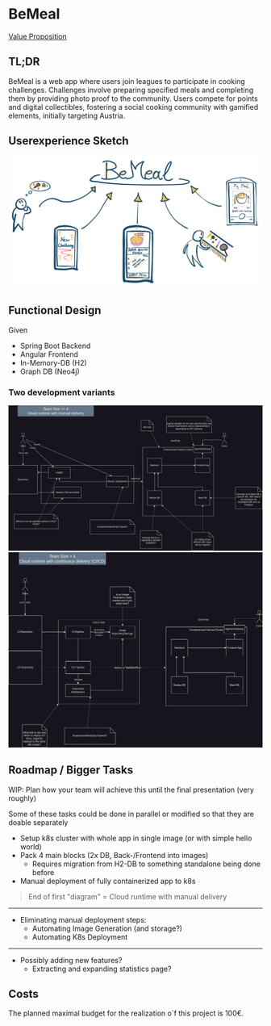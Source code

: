 # BeMeal
[Value Proposition](https://docs.google.com/document/d/1yCiTlyCzs5Xh76Sr9qxPXsAMTYLudvXjx2vBnH-TDuQ/edit?usp=sharing)

## TL;DR
BeMeal is a web app where users join leagues to participate in cooking challenges. Challenges involve preparing specified meals and completing them by providing photo proof to the community. Users compete for points and digital collectibles, fostering a social cooking community with gamified elements, initially targeting Austria.

## Userexperience Sketch
![hocn-userexperience-sketch-cropped.png](docs/hocn-userexperience-sketch-cropped.png)

## Functional Design

Given
- Spring Boot Backend
- Angular Frontend
- In-Memory-DB (H2)
- Graph DB (Neo4j)

### Two development variants

![functional-arch-ci.png](docs/functional-arch-ci.png)
![functional-arch-cicd.png](docs/functional-arch-cicd.png)

## Roadmap / Bigger Tasks

WIP: Plan how your team will achieve this until the final presentation (very roughly)

Some of these tasks could be done in parallel or modified so that they are doable separately 

- Setup k8s cluster with whole app in single image (or with simple hello world)
- Pack 4 main blocks (2x DB, Back-/Frontend into images)
  - Requires migration from H2-DB to something standalone being done before
- Manual deployment of fully containerized app to k8s

> End of first "diagram" = Cloud runtime with manual delivery
--- 

- Eliminating manual deployment steps:
  - Automating Image Generation (and storage?)
  - Automating K8s Deployment

---

- Possibly adding new features?
  - Extracting and expanding statistics page?

## Costs
The planned maximal budget for the realization o`f this project is 100€.
